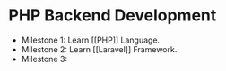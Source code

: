 
# PHP Backend Development
- Milestone 1: Learn [[PHP]] Language.
- Milestone 2: Learn [[Laravel]] Framework.
- Milestone 3: 